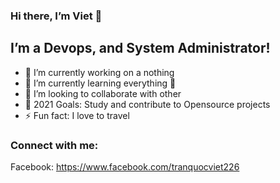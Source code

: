 ### Hi there, I’m Viet 👋
## I’m a Devops, and System Administrator!
- 🔭 I’m currently working on a nothing
- 🌱 I’m currently learning everything 🤣
- 👯 I’m looking to collaborate with other
- 🥅 2021 Goals: Study and contribute to Opensource projects
- ⚡ Fun fact: I love to travel
### Connect with me:

Facebook: https://www.facebook.com/tranquocviet226
